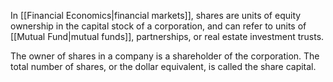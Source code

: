 In [[Financial Economics|financial markets]], shares are units of equity ownership in the capital stock of a corporation, and can refer to units of [[Mutual Fund|mutual funds]], partnerships, or real estate investment trusts.

The owner of shares in a company is a shareholder of the corporation. The total number of shares, or the dollar equivalent, is called the share capital.